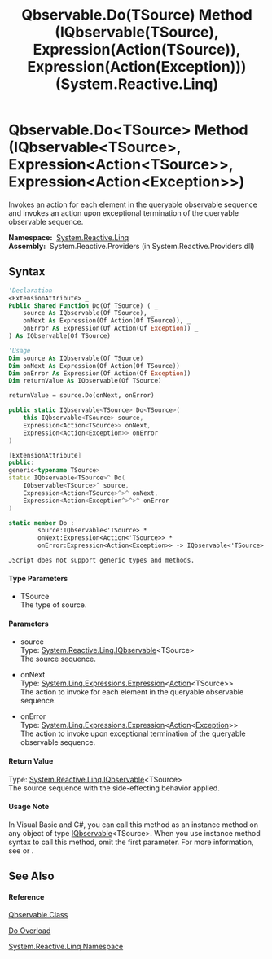 ﻿---
title: Qbservable.Do(TSource) Method (IQbservable(TSource), Expression(Action(TSource)), Expression(Action(Exception))) (System.Reactive.Linq)
TOCTitle: Do(TSource) Method (IQbservable(TSource), Expression(Action(TSource)), Expression(Action(Exception)))
ms:assetid: M:System.Reactive.Linq.Qbservable.Do``1(System.Reactive.Linq.IQbservable{``0},System.Linq.Expressions.Expression{System.Action{``0}},System.Linq.Expressions.Expression{System.Action{System.Exception}})
ms:mtpsurl: https://msdn.microsoft.com/en-us/library/Hh229800(v=VS.103)
ms:contentKeyID: 36069471
ms.date: 06/28/2011
mtps_version: v=VS.103
dev_langs:
- vb
- csharp
- c++
- fsharp
- jscript
---

# Qbservable.Do\<TSource\> Method (IQbservable\<TSource\>, Expression\<Action\<TSource\>\>, Expression\<Action\<Exception\>\>)

Invokes an action for each element in the queryable observable sequence and invokes an action upon exceptional termination of the queryable observable sequence.

**Namespace:**  [System.Reactive.Linq](hh211929\(v=vs.103\).md)  
**Assembly:**  System.Reactive.Providers (in System.Reactive.Providers.dll)

## Syntax

``` vb
'Declaration
<ExtensionAttribute> _
Public Shared Function Do(Of TSource) ( _
    source As IQbservable(Of TSource), _
    onNext As Expression(Of Action(Of TSource)), _
    onError As Expression(Of Action(Of Exception)) _
) As IQbservable(Of TSource)
```

``` vb
'Usage
Dim source As IQbservable(Of TSource)
Dim onNext As Expression(Of Action(Of TSource))
Dim onError As Expression(Of Action(Of Exception))
Dim returnValue As IQbservable(Of TSource)

returnValue = source.Do(onNext, onError)
```

``` csharp
public static IQbservable<TSource> Do<TSource>(
    this IQbservable<TSource> source,
    Expression<Action<TSource>> onNext,
    Expression<Action<Exception>> onError
)
```

``` c++
[ExtensionAttribute]
public:
generic<typename TSource>
static IQbservable<TSource>^ Do(
    IQbservable<TSource>^ source, 
    Expression<Action<TSource>^>^ onNext, 
    Expression<Action<Exception^>^>^ onError
)
```

``` fsharp
static member Do : 
        source:IQbservable<'TSource> * 
        onNext:Expression<Action<'TSource>> * 
        onError:Expression<Action<Exception>> -> IQbservable<'TSource> 
```

``` jscript
JScript does not support generic types and methods.
```

#### Type Parameters

  - TSource  
    The type of source.

#### Parameters

  - source  
    Type: [System.Reactive.Linq.IQbservable](hh229328\(v=vs.103\).md)\<TSource\>  
    The source sequence.  

<!-- end list -->

  - onNext  
    Type: [System.Linq.Expressions.Expression](https://msdn.microsoft.com/en-us/library/Bb335710)\<[Action](https://msdn.microsoft.com/en-us/library/018hxwa8)\<TSource\>\>  
    The action to invoke for each element in the queryable observable sequence.  

<!-- end list -->

  - onError  
    Type: [System.Linq.Expressions.Expression](https://msdn.microsoft.com/en-us/library/Bb335710)\<[Action](https://msdn.microsoft.com/en-us/library/018hxwa8)\<[Exception](https://msdn.microsoft.com/en-us/library/c18k6c59)\>\>  
    The action to invoke upon exceptional termination of the queryable observable sequence.  

#### Return Value

Type: [System.Reactive.Linq.IQbservable](hh229328\(v=vs.103\).md)\<TSource\>  
The source sequence with the side-effecting behavior applied.  

#### Usage Note

In Visual Basic and C\#, you can call this method as an instance method on any object of type [IQbservable](hh229328\(v=vs.103\).md)\<TSource\>. When you use instance method syntax to call this method, omit the first parameter. For more information, see [](https://msdn.microsoft.com/en-us/library/Bb384936) or [](https://msdn.microsoft.com/en-us/library/Bb383977).

## See Also

#### Reference

[Qbservable Class](hh211693\(v=vs.103\).md)

[Do Overload](hh211955\(v=vs.103\).md)

[System.Reactive.Linq Namespace](hh211929\(v=vs.103\).md)

